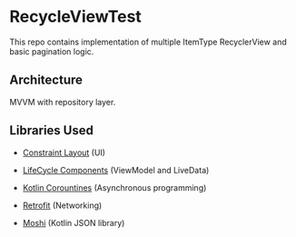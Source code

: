 # RecycleViewTest

This repo contains implementation of multiple ItemType RecyclerView and basic pagination logic.

## Architecture

MVVM with repository layer.

## Libraries Used

- [Constraint Layout](https://developer.android.com/training/constraint-layout/) (UI)

- [LifeCycle Components](https://developer.android.com/topic/libraries/architecture/livedata) (ViewModel and LiveData)

- [Kotlin Corountines](https://kotlinlang.org/docs/reference/coroutines-overview.html) (Asynchronous programming)

- [Retrofit](https://square.github.io/retrofit/) (Networking)

- [Moshi](https://github.com/square/moshi) (Kotlin JSON library)
